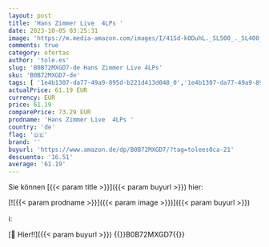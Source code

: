 ```yaml
---
layout: post
title: 'Hans Zimmer Live  4LPs '
date: 2023-10-05 03:25:31
image: 'https://m.media-amazon.com/images/I/41Sd-kODuhL._SL500_._SL400_.jpg'
comments: true
category: ofertas
author: 'tole.es'
slug: 'B0B72MXGD7-de Hans Zimmer Live 4LPs'
sku: 'B0B72MXGD7-de'
tags: [ '1e4b1307-da77-49a9-895d-b221d413d048_0','1e4b1307-da77-49a9-895d-b221d413d048_7601','905a2af1-15b0-41e8-8d66-5164d18c431a_0','Arborist Merchandising Root','Artist Pages Filter Nodes','AutoRip','Box-Set','Box-Sets','Custom Stores','Featured Categories','Film-Soundtracks (Songs)','Filmmusik (symphonisch)','Formate','Klassik','Main Albums','Musik Kategorien','Musik-CDs & Vinyl','Regular Stores','Self Service','Shops','Soundtracks & Filmmusik','Special Features Stores','Vinyl','🇩🇪', ]
actualPrice: 61.19 EUR
currency: EUR
price: 61.19
comparePrice: 73.29 EUR
prodname: 'Hans Zimmer Live  4LPs '
country: 'de'
flag: '🇩🇪'
brand: ''
buyurl: 'https://www.amazon.de/dp/B0B72MXGD7/?tag=tolees0ca-21'
descuento: '16.51'
average: '61.19'
---
```


Sie können [{{< param title >}}]({{< param buyurl >}}) hier:

[![{{< param prodname >}}]({{< param image >}})]({{< param buyurl >}})

ℹ️:


[🛒 Hier!!]({{< param buyurl >}})
{{<world>}}B0B72MXGD7{{</world>}}
